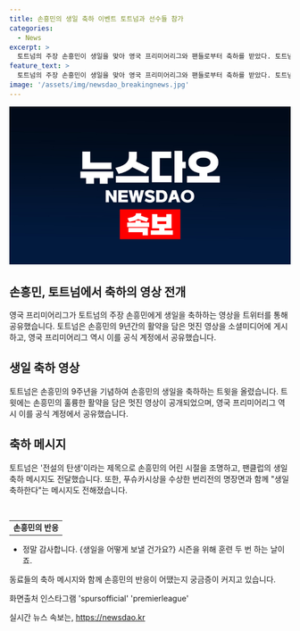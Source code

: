 ```yaml
---
title: 손흥민의 생일 축하 이벤트 토트넘과 선수들 참가
categories:
  - News
excerpt: >
  토트넘의 주장 손흥민이 생일을 맞아 영국 프리미어리그와 팬들로부터 축하를 받았다. 토트넘의 공식 소셜미디어는 손흥민의 경기 장면을 담은 멋진 영상을 공개하고, 영국 프리미어리그도 이를 공유했다. 손흥민의 어린 시절을 조명하며 전설의 탄생이라는 제목으로 손흥민을 축하하는 행사에 팬클럽과 동료들의 축하 메시지도 더해졌다. 손흥민은 정말 감사합니다. 시즌을 위해 훈련하는 날이죠라며 감사의 인사를 전했다. (출처: 인스타그램 spursofficial premierleague)
feature_text: >
  토트넘의 주장 손흥민이 생일을 맞아 영국 프리미어리그와 팬들로부터 축하를 받았다. 토트넘의 공식 소셜미디어는 손흥민의 경기 장면을 담은 멋진 영상을 공개하고, 영국 프리미어리그도 이를 공유했다. 손흥민의 어린 시절을 조명하며 전설의 탄생이라는 제목으로 손흥민을 축하하는 행사에 팬클럽과 동료들의 축하 메시지도 더해졌다. 손흥민은 정말 감사합니다. 시즌을 위해 훈련하는 날이죠라며 감사의 인사를 전했다. (출처: 인스타그램 spursofficial premierleague)
image: '/assets/img/newsdao_breakingnews.jpg'
---
```


<p><img src="/assets/img/newsdao_breakingnews.jpg" alt="flaretime 속보" /></p>

<h2>손흥민, 토트넘에서 축하의 영상 전개</h2>

<p data-ke-size="size16">영국 프리미어리그가 토트넘의 주장 손흥민에게 생일을 축하하는 영상을 트위터를 통해 공유했습니다. 토트넘은 손흥민의 9년간의 활약을 담은 멋진 영상을 소셜미디어에 게시하고, 영국 프리미어리그 역시 이를 공식 계정에서 공유했습니다.</p>

<h2 data-ke-size="size26">생일 축하 영상</h2>

<p data-ke-size="size16">토트넘은 손흥민의 9주년을 기념하여 손흥민의 생일을 축하하는 트윗을 올렸습니다. 트윗에는 손흥민의 훌륭한 활약을 담은 멋진 영상이 공개되었으며, 영국 프리미어리그 역시 이를 공식 계정에서 공유했습니다.</p>

<h2 data-ke-size="size26">축하 메시지</h2>

<p data-ke-size="size16">토트넘은 '전설의 탄생'이라는 제목으로 손흥민의 어린 시절을 조명하고, 팬클럽의 생일 축하 메시지도 전달했습니다. 또한, 푸슈카시상을 수상한 번리전의 명장면과 함께 "생일 축하한다"는 메시지도 전해졌습니다.</p>

<p data-ke-size="size16">&nbsp;</p>

<table>
    <tbody>
        <tr>
            <td style="text-align: center; height: 17px;"><b>손흥민의 반응</b></td>
        </tr>
    </tbody>
</table>

<ul>
    <li>정말 감사합니다. {생일을 어떻게 보낼 건가요?} 시즌을 위해 훈련 두 번 하는 날이죠.</li>
</ul>

<p data-ke-size="size16">동료들의 축하 메시지와 함께 손흥민의 반응이 어땠는지 궁금증이 커지고 있습니다.</p>

<p data-ke-size="size16">화면출처 인스타그램 'spursofficial' 'premierleague'</p>
실시간 뉴스 속보는, <a href="https://newsdao.kr" rel="dofollow">https://newsdao.kr</a>


